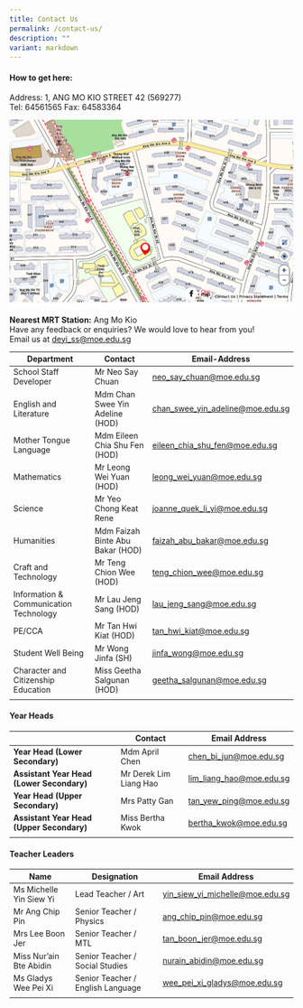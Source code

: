 ```yaml
---
title: Contact Us
permalink: /contact-us/
description: ""
variant: markdown
---
```

#### How to get here:

Address: 1, ANG MO KIO STREET 42 (569277) <br>
Tel: 64561565 Fax: 64583364

![](/images/School%20Map.jpg)

**Nearest MRT Station:**&nbsp;Ang Mo Kio <br>
Have any feedback or enquiries? We would love to hear from you!&nbsp;<br> 
Email us at&nbsp;[deyi\_ss@moe.edu.sg](mailto:deyi_ss@moe.edu.sg)

| Department | Contact | Email-Address |
|---|---|---|
| School Staff Developer | Mr Neo Say Chuan | [neo\_say\_chuan@moe.edu.sg](mailto:neo_say_chuan@moe.edu.sg) |
| English and Literature | Mdm Chan Swee Yin Adeline (HOD) | [chan\_swee\_yin\_adeline@moe.edu.sg](mailto:chan_swee_yin_adeline@moe.edu.sg) |
| Mother Tongue Language | Mdm Eileen Chia Shu Fen (HOD) | [eileen\_chia\_shu\_fen@moe.edu.sg](mailto:eileen_chia_shu_fen@moe.edu.sg) |
| Mathematics | Mr Leong Wei Yuan (HOD) | [leong\_wei\_yuan@moe.edu.sg](mailto:leong_wei_yuan@moe.edu.sg) |
| Science | Mr Yeo Chong Keat Rene | [joanne\_quek\_li\_yi@moe.edu.sg](mailto:joanne_quek_li_yi@moe.edu.sg) |
| Humanities | Mdm Faizah Binte Abu Bakar (HOD) | [faizah\_abu\_bakar@moe.edu.sg](mailto:faizah_abu_bakar@moe.edu.sg) |
| Craft and Technology | Mr Teng Chion Wee (HOD) | [teng\_chion\_wee@moe.edu.sg](mailto:teng_chion_wee@moe.edu.sg) |
| Information &amp; Communication Technology | Mr Lau Jeng Sang (HOD) | [lau\_jeng\_sang@moe.edu.sg](mailto:lau_jeng_sang@moe.edu.sg) |
| PE/CCA | Mr Tan Hwi Kiat (HOD) | [tan\_hwi\_kiat@moe.edu.sg](mailto:tan_hwi_kiat@moe.edu.sg) |
| Student Well Being | Mr Wong Jinfa (SH) | [jinfa\_wong@moe.edu.sg](mailto:jinfa_wong@moe.edu.sg) |
| Character and Citizenship Education | Miss Geetha Salgunan (HOD) | [geetha\_salgunan@moe.edu.sg](mailto:geetha_salgunan@moe.edu.sg)  |
| | | | |

#### Year Heads

| | Contact | Email Address | 
|---|---|---|
| **Year Head (Lower Secondary)** | Mdm April Chen | [chen\_bi\_jun@moe.edu.sg](mailto:chen_bi_jun@moe.edu.sg) |
| **Assistant Year Head (Lower Secondary)** | Mr Derek Lim Liang Hao | [lim\_liang\_hao@moe.edu.sg](mailto:lim_liang_hao@moe.edu.sg) |
| **Year Head (Upper Secondary)** | Mrs Patty Gan | [tan\_yew\_ping@moe.edu.sg](mailto:tan_yew_ping@moe.edu.sg) |
| **Assistant Year Head (Upper Secondary)** | Miss Bertha Kwok | [bertha_kwok@moe.edu.sg](mailto:bertha_kwok@moe.edu.sg) |
| | | |

#### Teacher Leaders

| Name | Designation | Email Address |
|---|---|---|
| Ms Michelle Yin Siew Yi  | Lead Teacher / Art  | [yin\_siew\_yi\_michelle@moe.edu.sg](mailto:yin_siew_yi_michelle@moe.edu.sg) |
| Mr Ang Chip Pin | Senior Teacher / Physics | [ang\_chip\_pin@moe.edu.sg](mailto:ang_chip_pin@moe.edu.sg) |
| Mrs Lee Boon Jer | Senior Teacher / MTL  | [tan\_boon\_jer@moe.edu.sg](mailto:tan_boon_jer@moe.edu.sg) |
| Miss Nur’ain Bte Abidin | Senior Teacher / Social Studies | [nurain\_abidin@moe.edu.sg](mailto:nurain_abidin@moe.edu.sg) |
| Ms Gladys Wee Pei Xi | Senior Teacher / English Language | [wee\_pei\_xi\_gladys@moe.edu.sg](mailto:wee_pei_xi_gladys@moe.edu.sg) |
| | | |